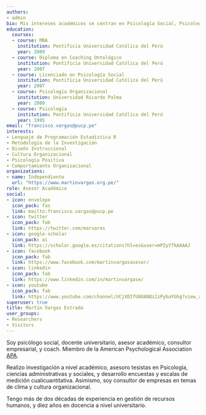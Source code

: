 ```yaml
---
authors:
- admin
bio: Mis intereses académicos se centran en Psicología Social, Psicología Organizacional, Análisis Cuantitativo y Psicología Positiva.
education:
  courses:
  - course: MBA
    institution: Pontificia Universidad Católica del Perú
    year: 2009
  - course: Diploma en Coaching Ontológico
    institution: Pontificia Universidad Católica del Perú
    year: 2007
  - course: Licenciado en Psicología Social
    institution: Pontificia Universidad Católica del Perú
    year: 2007
  - course: Psicología Organizacional
    institution: Universidad Ricardo Palma
    year: 2000
  - course: Psicología
    institution: Pontificia Universidad Católica del Perú
    year: 1995
email: "francisco.vargas@pucp.pe"
interests:
- Lenguaje de Programación Estadística R
- Metodología de la Investigación
- Diseño Instruccional
- Cultura Organizacional
- Psicología Positiva
- Comportamiento Organizacional
organizations:
- name: Independiente
  url: "https://www.martinvargas.org.pe/"
role: Asesor Académico
social:
- icon: envelope
  icon_pack: fas
  link: mailto:francisco.vargas@pucp.pe
- icon: twitter
  icon_pack: fab
  link: https://twitter.com/marvares
- icon: google-scholar
  icon_pack: ai
  link: https://scholar.google.es/citations?hl=es&user=mPZyY7kAAAAJ
- icon: facebook
  icon_pack: fab
  link: https://www.facebook.com/martinvargasasesor/
- icon: linkedin
  icon_pack: fab
  link: https://www.linkedin.com/in/martinvargase/
- icon: youtube
  icon_pack: fab
  link: https://www.youtube.com/channel/UCjXDIfU88ANQi1zPybaYGhg?view_as=subscriber
superuser: true
title: Martín Vargas Estrada
user_groups:
- Researchers
- Visitors
---
```


Soy psicólogo social, docente universitario, asesor académico, consultor empresarial, y coach. Miembro de la American Psychological Association [APA](https://www.apa.org/ 'APA').

Realizo investigación a nivel académico, asesoro tesistas en Psicología, ciencias administrativas y sociales, y desarrollo encuestas y escalas de medición cualicuantitativa. Asimismo, soy consultor de empresas en temas de clima y cultura organizacional.

Tengo más de dos décadas de experiencia en gestión de recursos humanos, y diez años en docencia a nivel universitario.
